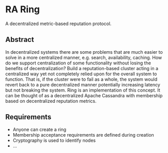 # RA Ring
A decentralized metric-based reputation protocol.

## Abstract
In decentralized systems there are some problems that are much easier to solve
in a more centralized manner, e.g. search, availability, caching.
How do we support centralization of some functionality without losing the benefits of
decentralization? Build a reputation-based cluster acting in a centralized way
yet not completely relied upon for the overall system to function. That is, if the
cluster were to fail as a whole, the system would revert back to a pure decentralized
manner potentially increasing latency but not breaking the system. Ring is an implementation of
this concept. It can be thought of as a decentralized Apache Cassandra with
membership based on decentralized reputation metrics.

## Requirements

- Anyone can create a ring
- Membership acceptance requirements are defined during creation
- Cryptography is used to identify nodes
- ...
